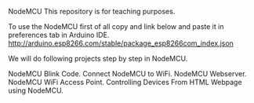 NodeMCU
This repository is for teaching purposes.

To use the NodeMCU first of all copy and link below and paste it in preferences tab in Arduino IDE. http://arduino.esp8266.com/stable/package_esp8266com_index.json

We will do following projects step by step in NodeMCU.

NodeMCU Blink Code.
Connect NodeMCU to WiFi.
NodeMCU Webserver.
NodeMCU WiFi Access Point.
Controlling Devices From HTML Webpage using NodeMCU.
